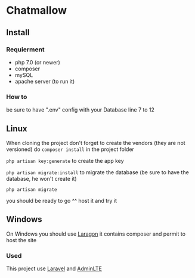 # Chatmallow

## Install

### Requierment

* php 7.0 (or newer)
* composer
* mySQL
* apache server (to run it)

### How to

be sure to have ".env" config with your Database line 7 to 12

## Linux

When cloning the project don't forget to create the vendors (they are not versioned) do
`composer install` in the project folder

`php artisan key:generate` to create the app key

`php artisan migrate:install` to migrate the database (be sure to have the database, he won't create it)

`php artisan migrate`

you should be ready to go ^^ host it and try it

## Windows

On Windows you should use [Laragon](https://laragon.org/) it contains composer and permit to host the site

### Used

This project use [Laravel](https://laravel.com/) and [AdminLTE](https://almsaeedstudio.com/themes/AdminLTE/index2.html)
